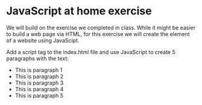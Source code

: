 # JavaScript at home exercise

We will build on the exercise we completed in class. While it might be easier to build a web page via HTML, for this exercise we will create the element of a website using JavaScipt.

Add a script tag to the index.html file and use JavaScript to create 5 paragraphs with the text:

* This is paragraph 1
* This is paragraph 2
* This is paragraph 3
* This is paragraph 4
* This is paragraph 5

